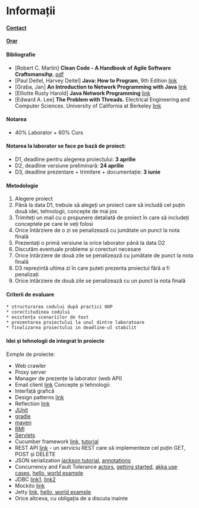 # Informații
#### [Contact](mailto:sergiu.nisioi@fmi.unibuc.ro)
**[Orar](docs/orar.jpeg)**


#### Bibliografie
* [Robert C. Martin] **Clean Code - A Handbook of Agile Software Craftsmansihp**, [pdf](https://github.com/aoop/info/blob/master/docs/Clean%20Code.pdf)
* [Paul Deitel, Harvey Deitel] **Java: How to Program**, 9th Edition [link](http://akademik.maltepe.edu.tr/~turgaybilgin/2013-2014-bahar/DHO_java/Java_HowTo_9th_Edition.pdf)
* [Graba, Jan] **An Introduction to Network Programming with Java** [link](http://elista.akprind.ac.id/staff/catur/Pemrograman%20Jaringan/An%20Introduction%20to%20Network%20Programming%20with%20Java.pdf)
* [Elliotte Rusty Harold] **Java Network Programming** [link](http://infoman.teikav.edu.gr/~stpapad/JavaNetworkProgramming.pdf)
* [Edward A. Lee] **The Problem with Threads.**  Electrical Engineering and Computer Sciences. University of California at Berkeley [link](http://www.eecs.berkeley.edu/Pubs/TechRpts/2006/EECS-2006-1.pdf)

#### Notarea
* 40% Laborator + 60% Curs 

#### Notarea la laborator se face pe bază de proiect:
* D1, deadline pentru alegerea proiectului: **3 aprilie**
* D2, deadline versiune preliminară: **24 aprilie**
* D3, deadline prezentare + trimitere + documentație: **3 iunie**

#### Metodologie
1. Alegere proiect 
  1. Până la data D1, trebuie să alegeți un proiect care să includă cel puțin două idei, tehnologii, concepte de mai jos
  2. Trimiteți un mail cu o propunere detaliată de proiect în care să includeți conceptele pe care le veți folosi
  3. Orice întârziere de o zi se penalizează cu jumătate un punct la nota finală
2. Prezentați o primă versiune la orice laborator până la data D2
  1. Discutăm eventuale probleme și corecturi necesare 
  2. Orice întârziere de două zile se penalizează cu jumătate de punct la nota finală
3. D3 reprezintă ultima zi în care puteti prezenta proiectul fără a fi penalizați
  1. Orice întârziere de două zile se penalizează cu un punct la nota finală

#### Criterii de evaluare	
	* structurarea codului după practici OOP
	* corectitudinea codului
	* existența scenariilor de test
	* prezentarea proiectului la unul dintre laboratoare
	* finalizarea proiectului in deadline-ul stabilit 

#### Idei și tehnologii de integrat în proiecte 
Exmple de proiecte:
* Web crawler
* Proxy server 
* Manager de prezențe la laborator (web API)
* Email client [link](http://www.java2s.com/Code/Java/Network-Protocol/Email.htm)
Concepte și tehnologii:
* Interfață grafică
* Design patterns [link](http://www.tutorialspoint.com/design_pattern/index.htm)
* Reflection [link](http://tutorials.jenkov.com/java-reflection/index.html)
* [JUnit](http://www.tutorialspoint.com/junit/junit_test_framework.htm)
* [gradle](http://rominirani.com/2014/08/12/gradle-tutorial-part-4-java-web-applications/)
* [maven](https://maven.apache.org/guides/getting-started/maven-in-five-minutes.html)
* [RMI](http://www.javatpoint.com/RMI)
* [Servlets](http://www.tutorialspoint.com/servlets/)
* Cucumber framework [link](https://cucumber.io/docs/reference/jvm#java), [tutorial](http://www.hascode.com/2014/12/bdd-testing-with-cucumber-java-and-junit/)
* REST API [link](https://spring.io/guides/gs/rest-service/) - un serviciu REST care să implementeze cel puțin GET, POST și DELETE
* JSON serialization [jackson tutorial](http://www.tutorialspoint.com/jackson/jackson_first_application.htm), [annotations](http://www.baeldung.com/jackson-annotations)
* Concurrency and Fault Tolerance [actors](http://rerun.me/2014/09/11/introducing-actors-akka-notes-part-1/), [getting started](http://doc.akka.io/docs/akka/2.0.2/intro/getting-started-first-java.html), [akka use cases](http://doc.akka.io/docs/akka/2.4.2/intro/use-cases.html), [hello, world example](http://www.lightbend.com/activator/template/hello-akka)
* JDBC [link1](http://www.tutorialspoint.com/jdbc/jdbc-introduction.htm), [link2](http://www.java2s.com/Code/Java/Database-SQL-JDBC/CatalogDatabase-SQL-JDBC.htm)
* Mockito [link](http://docs.mockito.googlecode.com/hg/org/mockito/Mockito.html)
* Jetty [link](http://www.eclipse.org/jetty/documentation/current/), [hello, world example](http://www.eclipse.org/jetty/documentation/current/advanced-embedding.html#writing-helloworld-example)
* Orice altceva, cu obligația de a discuta inainte
